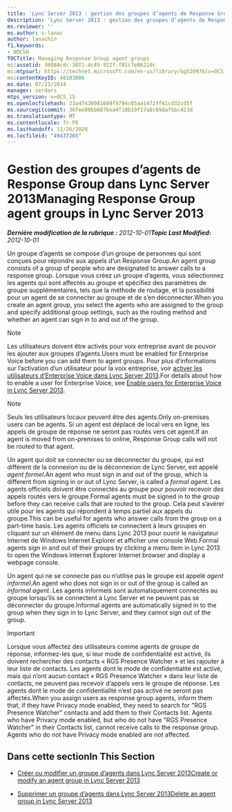 ```yaml
---
title: 'Lync Server 2013 : gestion des groupes d’agents de Response Group'
description: 'Lync Server 2013 : gestion des groupes d’agents de Response Group.'
ms.reviewer: ''
ms.author: v-lanac
author: lanachin
f1.keywords:
- NOCSH
TOCTitle: Managing Response Group agent groups
ms:assetid: 36084cdc-38f1-4c45-922f-f81c7e86210c
ms:mtpsurl: https://technet.microsoft.com/en-us/library/Gg520976(v=OCS.15)
ms:contentKeyID: 48183806
ms.date: 07/23/2014
manager: serdars
mtps_version: v=OCS.15
ms.openlocfilehash: 23a4f430981689f9794c05aa1472ff61cd32cd5f
ms.sourcegitcommit: 36fee89bb887bea4f18b19f17a8c69daf5bc423d
ms.translationtype: MT
ms.contentlocale: fr-FR
ms.lasthandoff: 11/26/2020
ms.locfileid: "49437265"
---
```

# <a name="managing-response-group-agent-groups-in-lync-server-2013"></a><span data-ttu-id="23cc5-103">Gestion des groupes d’agents de Response Group dans Lync Server 2013</span><span class="sxs-lookup"><span data-stu-id="23cc5-103">Managing Response Group agent groups in Lync Server 2013</span></span>

<div data-xmlns="http://www.w3.org/1999/xhtml">

<div class="topic" data-xmlns="http://www.w3.org/1999/xhtml" data-msxsl="urn:schemas-microsoft-com:xslt" data-cs="https://msdn.microsoft.com/">

<div data-asp="https://msdn2.microsoft.com/asp">



</div>

<div id="mainSection">

<div id="mainBody"><span data-ttu-id="23cc5-104">

<span> </span></span><span class="sxs-lookup"><span data-stu-id="23cc5-104">

<span> </span></span></span>

<span data-ttu-id="23cc5-105">_**Dernière modification de la rubrique :** 2012-10-01_</span><span class="sxs-lookup"><span data-stu-id="23cc5-105">_**Topic Last Modified:** 2012-10-01_</span></span>

<span data-ttu-id="23cc5-106">Un groupe d’agents se compose d’un groupe de personnes qui sont conçues pour répondre aux appels d’un Response Group.</span><span class="sxs-lookup"><span data-stu-id="23cc5-106">An agent group consists of a group of people who are designated to answer calls to a response group.</span></span> <span data-ttu-id="23cc5-107">Lorsque vous créez un groupe d’agents, vous sélectionnez les agents qui sont affectés au groupe et spécifiez des paramètres de groupe supplémentaires, tels que la méthode de routage, et la possibilité pour un agent de se connecter au groupe et de s’en déconnecter.</span><span class="sxs-lookup"><span data-stu-id="23cc5-107">When you create an agent group, you select the agents who are assigned to the group and specify additional group settings, such as the routing method and whether an agent can sign in to and out of the group.</span></span>

<div>


> [!NOTE]  
> <span data-ttu-id="23cc5-108">Les utilisateurs doivent être activés pour voix entreprise avant de pouvoir les ajouter aux groupes d’agents.</span><span class="sxs-lookup"><span data-stu-id="23cc5-108">Users must be enabled for Enterprise Voice before you can add them to agent groups.</span></span> <span data-ttu-id="23cc5-109">Pour plus d’informations sur l’activation d’un utilisateur pour la voix entreprise, voir <A href="lync-server-2013-enable-users-for-enterprise-voice.md">activer les utilisateurs d’Enterprise Voice dans Lync Server 2013</A>.</span><span class="sxs-lookup"><span data-stu-id="23cc5-109">For details about how to enable a user for Enterprise Voice, see <A href="lync-server-2013-enable-users-for-enterprise-voice.md">Enable users for Enterprise Voice in Lync Server 2013</A>.</span></span>



</div>

<div>


> [!NOTE]  
> <span data-ttu-id="23cc5-110">Seuls les utilisateurs locaux peuvent être des agents.</span><span class="sxs-lookup"><span data-stu-id="23cc5-110">Only on-premises users can be agents.</span></span> <span data-ttu-id="23cc5-111">Si un agent est déplacé de local vers en ligne, les appels de groupe de réponse ne seront pas routés vers cet agent.</span><span class="sxs-lookup"><span data-stu-id="23cc5-111">If an agent is moved from on-premises to online, Response Group calls will not be routed to that agent.</span></span>



</div>

<span data-ttu-id="23cc5-112">Un agent qui doit se connecter ou se déconnecter du groupe, qui est différent de la connexion ou de la déconnexion de Lync Server, est appelé *agent formel*.</span><span class="sxs-lookup"><span data-stu-id="23cc5-112">An agent who must sign in and out of the group, which is different from signing in or out of Lync Server, is called a *formal agent*.</span></span> <span data-ttu-id="23cc5-113">Les agents officiels doivent être connectés au groupe pour pouvoir recevoir des appels routés vers le groupe.</span><span class="sxs-lookup"><span data-stu-id="23cc5-113">Formal agents must be signed in to the group before they can receive calls that are routed to the group.</span></span> <span data-ttu-id="23cc5-114">Cela peut s’avérer utile pour les agents qui répondent à temps partiel aux appels du groupe.</span><span class="sxs-lookup"><span data-stu-id="23cc5-114">This can be useful for agents who answer calls from the group on a part-time basis.</span></span> <span data-ttu-id="23cc5-115">Les agents officiels se connectent à leurs groupes en cliquant sur un élément de menu dans Lync 2013 pour ouvrir le navigateur Internet de Windows Internet Explorer et afficher une console Web.</span><span class="sxs-lookup"><span data-stu-id="23cc5-115">Formal agents sign in and out of their groups by clicking a menu item in Lync 2013 to open the Windows Internet Explorer Internet browser and display a webpage console.</span></span>

<span data-ttu-id="23cc5-116">Un agent qui ne se connecte pas ou n’utilise pas le groupe est appelé *agent informel*.</span><span class="sxs-lookup"><span data-stu-id="23cc5-116">An agent who does not sign in or out of the group is called an *informal agent*.</span></span> <span data-ttu-id="23cc5-117">Les agents informels sont automatiquement connectés au groupe lorsqu’ils se connectent à Lync Server et ne peuvent pas se déconnecter du groupe.</span><span class="sxs-lookup"><span data-stu-id="23cc5-117">Informal agents are automatically signed in to the group when they sign in to Lync Server, and they cannot sign out of the group.</span></span>

<div>


> [!IMPORTANT]  
> <span data-ttu-id="23cc5-p106">Lorsque vous affectez des utilisateurs comme agents de groupe de réponse, informez-les que, si leur mode de confidentialité est activé, ils doivent rechercher des contacts « RGS Presence Watcher » et les rajouter à leur liste de contacts. Les agents dont le mode de confidentialité est activé, mais qui n’ont aucun contact « RGS Presence Watcher » dans leur liste de contacts, ne peuvent pas recevoir d’appels vers le groupe de réponse. Les agents dont le mode de confidentialité n’est pas activé ne seront pas affectés.</span><span class="sxs-lookup"><span data-stu-id="23cc5-p106">When you assign users as response group agents, inform them that, if they have Privacy mode enabled, they need to search for "RGS Presence Watcher" contacts and add them to their Contacts list. Agents who have Privacy mode enabled, but who do not have "RGS Presence Watcher" in their Contacts list, cannot receive calls to the response group. Agents who do not have Privacy mode enabled are not affected.</span></span>



</div>

<div>

## <a name="in-this-section"></a><span data-ttu-id="23cc5-121">Dans cette section</span><span class="sxs-lookup"><span data-stu-id="23cc5-121">In This Section</span></span>

  - [<span data-ttu-id="23cc5-122">Créer ou modifier un groupe d’agents dans Lync Server 2013</span><span class="sxs-lookup"><span data-stu-id="23cc5-122">Create or modify an agent group in Lync Server 2013</span></span>](lync-server-2013-create-or-modify-an-agent-group.md)

  - [<span data-ttu-id="23cc5-123">Supprimer un groupe d’agents dans Lync Server 2013</span><span class="sxs-lookup"><span data-stu-id="23cc5-123">Delete an agent group in Lync Server 2013</span></span>](lync-server-2013-delete-an-agent-group.md)

<span data-ttu-id="23cc5-124"></div>

</div>

<span> </span>

</div>

</div>

</span><span class="sxs-lookup"><span data-stu-id="23cc5-124"></div>

</div>

<span> </span>

</div>

</div>

</span></span></div>

